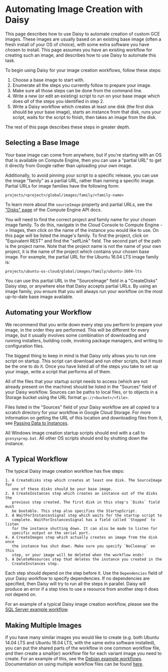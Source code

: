 # Automating Image Creation with Daisy

This page describes how to use Daisy to automate creation of custom GCE images.
These images are usually based on an existing base image (often a fresh install
of your OS of choice), with some extra software you have chosen to install. This
page assumes you have an existing workflow for creating such an image, and
describes how to use Daisy to automate this task.

To begin using Daisy for your image creation workflows, follow these steps:

  1. Choose a base image to start with.
  2. Enumerate all the steps you currently follow to prepare your image.
  3. Make sure all those steps can be done from the command line.
  4. Write a new (or edit an existing) script to run on your base image which
     does *all* of the steps you identified in step 2.
  5. Write a Daisy workflow which creates at least one disk (the first disk
     should be your base image), starts an instance from that disk, runs your
     script, waits for the script to finish, then takes an image from the disk.

The rest of this page describes these steps in greater depth.

## Selecting a Base Image

Your base image can come from anywhere, but if you're starting with an OS that
is available on Compute Engine, then you can use a "partial URL" to get it
directly from Google rather than uploading your own image.

Additionally, to avoid pinning your script to a specific release, you can use
the image "family" as a partial URL, rather than naming a specific image.
Partial URLs for image families have the following form:

    projects/<project>/global/images/family/<family-name>

To learn more about the `sourceImage` property and partial URLs, see the
["Disks"
page](https://cloud.google.com/compute/docs/reference/latest/disks#sourceImage)
of the Compute Engine API docs.

You will need to find the correct project and family name for your chosen image
family. To do this, navigate in the Cloud Console to Compute Engine -> Images,
then click on the name of the instance you would like to use. On this page will
be listed the image's family. To find the project, click on "Equivalent REST"
and find the "selfLink" field. The second part of the path is the project name.
Note that the project name is not the name of your own project, it is the name
of the project which contains your chosen base image. For example, the partial
URL for the Ubuntu 16.04 LTS image family is:

    projects/ubuntu-os-cloud/global/images/family/ubuntu-1604-lts

You can use this partial URL in the "SourceImage" field in a "CreateDisks" Daisy
step, or anywhere else that Daisy accepts partial URLs. By using an image
family, you ensure that you will always run your workflow on the most up-to-date
base image available.

## Automating your Workflow

We recommend that you write down every step you perform to prepare your image,
in the order they are performed. This will be different for every image, but it
usually involves some combination of downloading and running installers,
building code, invoking package managers, and writing to configuration files.

The biggest thing to keep in mind is that Daisy only allows you to run one
script on startup. This script can download and run other scripts, but it must
be the one to do it. Once you have listed all of the steps you take to set up
your image, write a script that performs all of them.

All of the files that your startup script needs to access (which are not already
present on the machine) should be listed in the "Sources" field of your Daisy
workflow. Sources can be paths to local files, or to objects in a Storage bucket
using the URL format `gs://<bucket>/<file>`.

Files listed in the "Sources" field of your Daisy workflow are all copied to a
scratch directory for your workflow in Google Cloud Storage. For more
information on getting the URL of this location and downloading files from it,
see [Passing Data to Instances](daisy-passing-data.md).

All Windows image creation startup scripts should end with a call to
`gcesysprep.bat`. All other OS scripts should end by shutting down the instance.

## A Typical Workflow

The typical Daisy image creation workflow has five steps:

    1. A CreateDisks step which creates at least one disk. The SourceImage for
       one of these disks should be your base image.
    2. A CreateInstances step which creates an instance out of the disks the
       previous step created. The first disk in this step's `Disks` field must
       be bootable. This step also specifies the StartupScript.
    3. A WaitForInstancesSignal step which waits for the startup script to
       complete. WaitForInstancesSignal has a field called `Stopped` to listen
       for the instance shutting down. It can also be made to listen for
       specific output on the serial port.
    4. A CreateImages step which actually creates an image from the disk once
       the instance has shut down. Make sure you specify `NoCleanup` on this
       step, or your image will be deleted when the workflow ends!
    5. A DeleteResources step that deletes the instance you created in the
       CreateInstances step.

Each step should depend on the step before it. Use the `Dependencies` field of
your Daisy workflow to specify dependencies. If no dependencies are specified,
then Daisy will try to run all the steps in parallel. Daisy will produce an
error if a step tries to use a resource from another step it does not depend on.

For an example of a typical Daisy image creation workflow, please see the [SQL
Server example
workflow](https://github.com/GoogleCloudPlatform/compute-image-tools/tree/master/daisy_workflows/image_build/sqlserver).

## Making Multiple Images

If you have many similar images you would like to create (e.g. both Ubuntu 14.04
LTS and Ubuntu 16.04 LTS, with the same extra software installed), you can put
the shared parts of the workflow in one common workflow file, and then create a
small(er) workflow file for each variant image you need to create. For an
example of this, see the [Debian example
workflows](https://github.com/GoogleCloudPlatform/compute-image-tools/tree/master/daisy_workflows/image_build/debian).
Documentation on using multiple workflow files can be found
[here](daisy-reusing-workflows.md).

